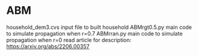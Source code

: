 # ABM
household_dem3.cvs input file to built household
ABMrgt0.5.py main code to simulate propagation when r=0.7
ABMrran.py main code to simulate propagation when r=0
read article for description: https://arxiv.org/abs/2206.00357


